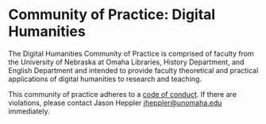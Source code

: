 # Community of Practice: Digital Humanities

The Digital Humanities Community of Practice is comprised of faculty from the University of Nebraska at Omaha Libraries, History Department, and English Department and intended to provide faculty theoretical and practical applications of digital humanities to research and teaching. 

This community of practice adheres to a [code of conduct](CODE_OF_CONDUCT.md). If there are violations, please contact Jason Heppler <jheppler@unomaha.edu> immediately.
